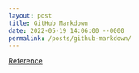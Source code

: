 ```yaml
---
layout: post
title: GitHub Markdown
date: 2022-05-19 14:06:00 --0000
permalink: /posts/github-markdown/
---
```


[Reference](https://docs.github.com/en/get-started/writing-on-github/getting-started-with-writing-and-formatting-on-github/basic-writing-and-formatting-syntax)